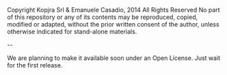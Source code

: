 Copyright Kopjra Srl & Emanuele Casadio, 2014
All Rights Reserved
No part of this repository or any of its contents may be reproduced, copied, modified or adapted, without the prior written consent of the author, unless otherwise indicated for stand-alone materials.

--

We are planning to make it available soon under an Open License.
Just wait for the first release.
